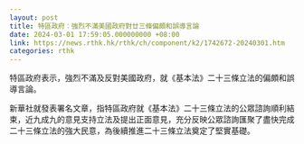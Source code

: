 ```yaml
---
layout: post
title: 特區政府︰強烈不滿美國政府對廿三條偏頗和誤導言論
date: 2024-03-01 17:59:05.000000000 +08:00
link: https://news.rthk.hk/rthk/ch/component/k2/1742672-20240301.htm
categories: rthk
---
```


特區政府表示，強烈不滿及反對美國政府，就《基本法》二十三條立法的偏頗和誤導言論。

新華社就發表署名文章，指特區政府就《基本法》二十三條立法的公眾諮詢順利結束，近九成九的意見支持立法及提出正面意見，充分反映公眾諮詢匯聚了盡快完成二十三條立法的強大民意，為後續推進二十三條立法奠定了堅實基礎。
